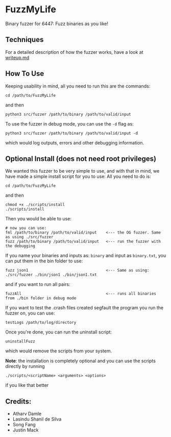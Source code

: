 # FuzzMyLife
Binary fuzzer for 6447: Fuzz binaries as you like!

## Techniques
For a detailed description of how the fuzzer works, have a look at [writeup.md](https://github.com/AD9000/FuzzMyLife/blob/master/writeup.md)

## How To Use
Keeping usability in mind, all you need to run this are the commands:

```
cd /path/to/FuzzMyLife
```
and then
```
python3 src/fuzzer /path/to/binary /path/to/valid/input 
```

To use the fuzzer in debug mode, you can use the `-d` flag as:
```
python3 src/fuzzer /path/to/binary /path/to/valid/input -d
```
which would log outputs, errors and other debugging information.

## Optional Install (does not need root privileges)
We wanted this fuzzer to be very simple to use, and with that in mind, we have made a simple install script for you to use:
All you need to do is:

```
cd /path/to/FuzzMyLife
```
and then
```
chmod +x ./scripts/install
./scripts/install
```

Then you would be able to use:
```
# now you can use:
fml /path/to/binary /path/to/valid/input    <--- the OG fuzzer. Same as using ./src/fuzzer
fuzz /path/to/binary /path/to/valid/input   <--- run the fuzzer with the debugging
```

If you name your binaries and inputs as: `binary` and input as `binary.txt`,
you can put them in the bin folder to use:
```
fuzz json1                                  <--- Same as using: ./src/fuzzer ./bin/json1 ./bin/json1.txt
```
and if you want to run all pairs:
```
fuzzAll                                     <--- runs all binaries from ./bin folder in debug mode
```

If you want to test the .crash files created segfault the program you run the fuzzer on, you can use:
```
testLogs /path/to/log/directory
```

Once you're done, you can run the uninstall script:
```
uninstallFuzz
```
which would remove the scripts from your system.

**Note**: the installation is completely optional and you can use the scripts directly by running
```
./scripts/<scriptName> <arguments> <options>
```
if you like that better


## Credits:
- Atharv Damle
- Lasindu Shanil de Silva
- Song Fang
- Justin Mack
